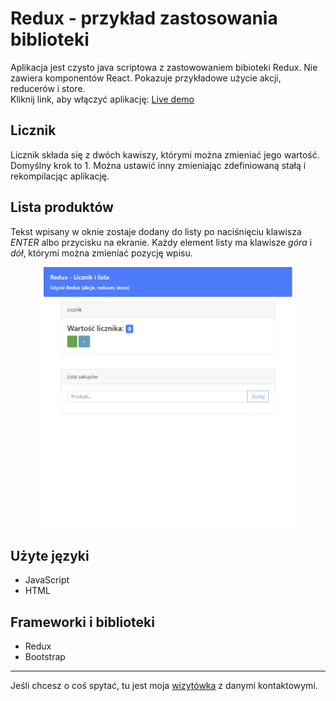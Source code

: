 # Redux - przykład zastosowania biblioteki

Aplikacja jest czysto java scriptowa z zastowowaniem bibioteki Redux. Nie zawiera komponentów React. Pokazuje przykładowe użycie akcji, reducerów i store.  
Kliknij link, aby włączyć aplikację: [Live demo](https://www.adameczek.pl/redux-list.html)

## Licznik

Licznik składa się z dwóch kawiszy, którymi można zmieniać jego wartość. Domyślny krok to 1. Można ustawić inny zmieniając zdefiniowaną stałą i rekompilacjąc aplikację.

## Lista produktów

Tekst wpisany w oknie zostaje dodany do listy po naciśnięciu klawisza *ENTER* albo przycisku na ekranie. Każdy element listy ma klawisze *góra* i *dół*, którymi można zmieniać pozycję wpisu. 

<p align="center" width="100%">
    <a href="https://www.adameczek.pl/redux-list.html" >
        <img width="80%" src="./images/redux.gif">
        <alt="Previev">
    </a>
</p>

## Użyte języki

- JavaScript
- HTML

## Frameworki i biblioteki

- Redux
- Bootstrap

---
Jeśli chcesz o coś spytać, tu jest moja [wizytówka](https://www.adameczek.pl "My Homepage") z danymi kontaktowymi.
